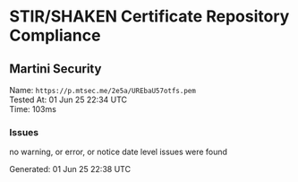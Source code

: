 # STIR/SHAKEN Certificate Repository Compliance

## Martini Security

Name: `https://p.mtsec.me/2e5a/UREbaU57otfs.pem`\
Tested At: 01 Jun 25 22:34 UTC\
Time: 103ms

### Issues

no warning, or error, or notice date level issues were found

Generated: 01 Jun 25 22:38 UTC